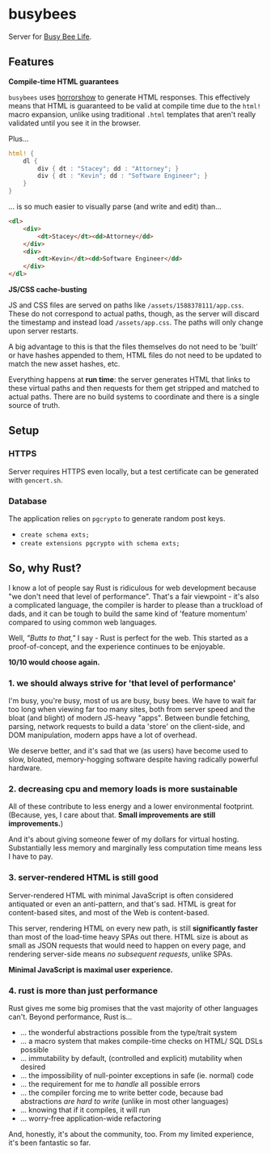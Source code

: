 # busybees

Server for [Busy Bee Life](https://www.busybee.life).

## Features

**Compile-time HTML guarantees**

`busybees` uses [horrorshow](https://docs.rs/horrorshow/0.8.3/horrorshow/) to generate HTML responses.
This effectively means that HTML is guaranteed to be valid at compile time due to the `html!` macro expansion,
unlike using traditional `.html` templates that aren't really validated until you see it in the browser.

Plus...

```rust
html! {
    dl {
        div { dt : "Stacey"; dd : "Attorney"; }
        div { dt : "Kevin"; dd : "Software Engineer"; }
    }
}
```
... is so much easier to visually parse (and write and edit) than...

```html
<dl>
    <div>
        <dt>Stacey</dt><dd>Attorney</dd>
    </div>
    <div>
        <dt>Kevin</dt><dd>Software Engineer</dd>
    </div>
</dl>
```

**JS/CSS cache-busting**

JS and CSS files are served on paths like `/assets/1588378111/app.css`.
These do not correspond to actual paths, though, as the server will discard the timestamp
and instead load `/assets/app.css`. The paths will only change upon server restarts.

A big advantage to this is that the files themselves do not need to be 'built' or have
hashes appended to them, HTML files do not need to be updated to match the new asset hashes, etc.

Everything happens at **run time**: the server generates HTML that links to these
virtual paths and then requests for them get stripped and matched to actual paths.
There are no build systems to coordinate and there is a single source of truth.

## Setup

### HTTPS

Server requires HTTPS even locally, but a test certificate can be generated with `gencert.sh`.

### Database

The application relies on `pgcrypto` to generate random post keys.

- `create schema exts;`
- `create extensions pgcrypto with schema exts;`

## So, why Rust?

I know a lot of people say Rust is ridiculous for web development because "we don't need that level of performance". That's a fair viewpoint -
it's also a complicated language,
the compiler is harder to please than a truckload of dads,
and it can be tough to build the same kind of 'feature momentum' compared to using common web languages.

Well, *"Butts to that,"* I say - Rust is perfect for the web.
This started as a proof-of-concept, and the experience continues to be enjoyable.

**10/10 would choose again.**

### 1. we should **always** strive for 'that level of performance'

I'm busy, you're busy, most of us are busy, busy bees.
We have to wait far too long when viewing far too many sites, both from server speed and the bloat (and blight) of modern JS-heavy "apps". Between bundle fetching, parsing, network requests to build a data 'store' on the client-side, and DOM manipulation, modern apps have a lot of overhead.

We deserve better, and it's sad that we (as users) have become used to slow, bloated, memory-hogging software
despite having radically powerful hardware.

### 2. decreasing cpu and memory loads is more sustainable

All of these contribute to less energy and a lower environmental footprint.
(Because, yes, I care about that. **Small improvements are still improvements.**)

And it's about giving someone fewer of my dollars for virtual hosting.
Substantially less memory and marginally less computation time means less I have to pay.

### 3. server-rendered HTML is still good

Server-rendered HTML with minimal JavaScript is often considered antiquated or even an anti-pattern, and that's sad.
HTML is great for content-based sites, and most of the Web is content-based.

This server, rendering HTML on every new path, is still **significantly faster** than most of the load-time heavy SPAs out there. HTML size is about as small as JSON requests that would need to happen on every page,
and rendering server-side means *no subsequent requests*, unlike SPAs.

**Minimal JavaScript is maximal user experience.**

### 4. rust is more than just performance

Rust gives me some big promises that the vast majority of other languages can't.
Beyond performance, Rust is...

- ... the wonderful abstractions possible from the type/trait system
- ... a macro system that makes compile-time checks on HTML/ SQL DSLs possible
- ... immutability by default, (controlled and explicit) mutability when desired
- ... the impossibility of null-pointer exceptions in safe (ie. normal) code
- ... the requirement for me to *handle* all possible errors
- ... the compiler forcing me to write better code, because bad abstractions *are hard to write* (unlike in most other languages)
- ... knowing that if it compiles, it will run
- ... worry-free application-wide refactoring

And, honestly, it's about the community, too. From my limited experience, it's been fantastic so far.
